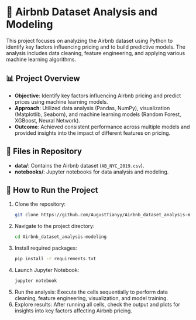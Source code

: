 # 🏡 Airbnb Dataset Analysis and Modeling
This project focuses on analyzing the Airbnb dataset using Python to identify key factors influencing pricing and to build predictive models. The analysis includes data cleaning, feature engineering, and applying various machine learning algorithms.

## 📊 Project Overview
- **Objective**: Identify key factors influencing Airbnb pricing and predict prices using machine learning models.  
- **Approach**: Utilized data analysis (Pandas, NumPy), visualization (Matplotlib, Seaborn), and machine learning models (Random Forest, XGBoost, Neural Network).  
- **Outcome**: Achieved consistent performance across multiple models and provided insights into the impact of different features on pricing.  

## 📁 Files in Repository
- **data/**: Contains the Airbnb dataset (`AB_NYC_2019.csv`).  
- **notebooks/**: Jupyter notebooks for data analysis and modeling.  

## 🚀 How to Run the Project
1. Clone the repository:  
   ```bash
   git clone https://github.com/AugustTianyy/Airbnb_dataset_analysis-modeling.git
2. Navigate to the project directory:
    ```bash
    cd Airbnb_dataset_analysis-modeling
3. Install required packages:
   ```bash
   pip install -r requirements.txt
4. Launch Jupyter Notebook:
   ```bash
   jupyter notebook
5. Run the analysis: Execute the cells sequentially to perform data cleaning, feature engineering, visualization, and model training.
6. Explore results: After running all cells, check the output and plots for insights into key factors affecting Airbnb pricing.

